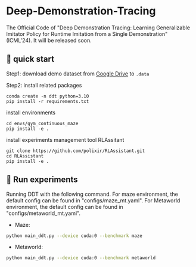 # Deep-Demonstration-Tracing

The  Official Code of "Deep Demonstration Tracing: Learning Generalizable Imitator Policy for Runtime Imitation from a Single Demonstration" (ICML'24). It will be released soon.

## 🔧 quick start


Step1: download demo dataset from [Google Drive](https://drive.google.com/drive/folders/1-e5ujp7Gl2PAE3IECGRu7_fgKOvZfKlH?usp=sharing) to `.data`

Step2: install related packages

```
conda create -n ddt python=3.10
pip install -r requirements.txt
```

install environments

```
cd envs/gym_continuous_maze
pip install -e .
```

install experiments management tool RLAssitant

```
git clone https://github.com/polixir/RLAssistant.git
cd RLAssistant
pip install -e .
```

## 🚀 Run experiments
Running DDT with the following command. For maze environment, the default config can be found in "configs/maze_mt.yaml". For Metaworld environment, the default config can be found in "configs/metaworld_mt.yaml".
* Maze: 
```bash
python main_ddt.py --device cuda:0 --benchmark maze
``` 
* Metaworld: 
```bash
python main_ddt.py --device cuda:0 --benchmark metaworld
``` 